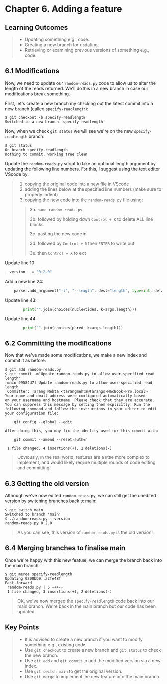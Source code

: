 # Chapter 6. Adding a feature

## Learning Outcomes
> - Updating something e.g., code.
> - Creating a new branch for updating. 
> - Retrieving or examining previous versions of something e.g., code.

## 6.1 Modifications

Now, we need to update our `random-reads.py` code to allow us to alter the length of the reads returned.
We'll do this in a new branch in case our modifications break something.

First, let's create a new branch my checking out the latest commit into a new branch (called `specify-readlength`):

~~~console
$ git checkout -b specify-readlength
Switched to a new branch 'specify-readlength'
~~~

Now, when we check `git status` we will see we're on the new `specify-readlength` branch:

~~~console
$ git status
On branch specify-readlength
nothing to commit, working tree clean
~~~

Update the `random-reads.py` script to take an optional length argument by updating the following line numbers.
For this, I suggest using the text editor VScode by: 
> 1. copying the original code into a new file in VScode
> 2. adding the lines below at the specified line numbers (make sure to properly indent)
> 3. copying the new code into the `random-reads.py` file using:
>> 3a. `nano random-reads.py`
>> 
>> 3b. followed by holding down `Control + K` to delete ALL line blocks
>> 
>> 3c. pasting the new code in
>> 
>> 3d. followed by `Control + 0` then `ENTER` to write out
>> 
>> 3e. then `Control + X` to exit 

Update line 10:

~~~python
__version__ = "0.2.0"
~~~

Add a new line 24:

~~~python
    parser.add_argument("-l", "--length", dest="length", type=int, default = "100", metavar="N", help="Read length to yield")
~~~

Update line 43:

~~~python
        print("".join(choices(nucleotides, k=args.length)))
~~~

Update line 44:

~~~python
        print("".join(choices(phred, k=args.length)))
~~~

## 6.2 Committing the modifications

Now that we've made some modifications, we make a new index and commit it as before:

~~~console
$ git add random-reads.py
$ git commit -m"Update random-reads.py to allow user-specified read length"
[main 99584d7] Update random-reads.py to allow user-specified read length
 Committer: Tarang Mehta <tarangmehta@Tarangs-MacBook-Pro.local>
Your name and email address were configured automatically based
on your username and hostname. Please check that they are accurate.
You can suppress this message by setting them explicitly. Run the
following command and follow the instructions in your editor to edit
your configuration file:

    git config --global --edit

After doing this, you may fix the identity used for this commit with:

    git commit --amend --reset-author

 1 file changed, 4 insertions(+), 2 deletions(-)
~~~

> Obviously, in the real world, features are a little more complex to implement, and would likely require multiple rounds of code editing and committing.

## 6.3 Getting the old version

Although we've now edited `random-reads.py`, we can still get the unedited version by switching branches back to main:

~~~console
$ git switch main
Switched to branch 'main'
$ ./random-reads.py --version
random-reads.py 0.2.0
~~~

> As you can see, this version of `random-reads.py` is the old version!

## 6.4 Merging branches to finalise main

Once we're happy with this new feature, we can merge the branch back into the main branch:

~~~console
$ git merge specify-readlength
Updating 0200bb9..a2fe48f
Fast-forward
 random-reads.py | 5 +++--
 1 file changed, 3 insertions(+), 2 deletions(-)
~~~

> OK, we've now merged the `specify-readlength` code back into our main branch. We're back in the main branch but our code has been updated.

## Key Points
> - It is advised to create a new branch if you want to modify something e.g., existing code.
> - Use `git checkout` to create a new branch and `git status` to check the new branch.
> - Use `git add` and `git commit` to add the modified version via a new index.
> - Use `git switch main` to get the original version.
> - Use `git merge` to implement the new feature into the main branch.

